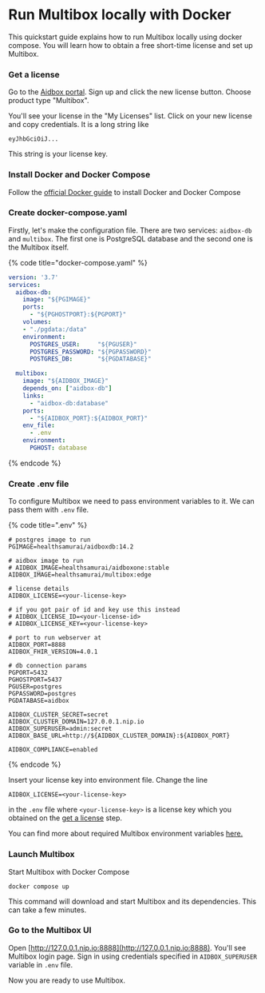 # Run Multibox locally with Docker

This quickstart guide explains how to run Multibox locally using docker compose. You will learn how to obtain a free short-time license and set up Multibox.

### Get a license

Go to the [Aidbox portal](https://aidbox.app). Sign up and click the new license button. Choose product type "Multibox".

You'll see your license in the "My Licenses" list. Click on your new license and copy credentials. It is a long string like

```
eyJhbGciOiJ...
```

This string is your license key.

### Install Docker and Docker Compose

Follow the [official Docker guide](https://docs.docker.com/compose/install/#install-compose) to install Docker and Docker Compose

### Create docker-compose.yaml

Firstly, let's make the configuration file. There are two services: `aidbox-db`  and `multibox`. The first one is PostgreSQL database and the second one is the Multibox itself.

{% code title="docker-compose.yaml" %}
```yaml
version: '3.7'
services:
  aidbox-db:
    image: "${PGIMAGE}"
    ports:
      - "${PGHOSTPORT}:${PGPORT}"
    volumes:
    - "./pgdata:/data"
    environment:
      POSTGRES_USER:     "${PGUSER}"
      POSTGRES_PASSWORD: "${PGPASSWORD}"
      POSTGRES_DB:       "${PGDATABASE}"

  multibox:
    image: "${AIDBOX_IMAGE}"
    depends_on: ["aidbox-db"]
    links:
      - "aidbox-db:database"
    ports:
      - "${AIDBOX_PORT}:${AIDBOX_PORT}"
    env_file:
      - .env
    environment:
      PGHOST: database
```
{% endcode %}

### Create .env file

To configure Multibox we need to pass environment variables to it. We can pass them with `.env` file.

{% code title=".env" %}
```shell
# postgres image to run
PGIMAGE=healthsamurai/aidboxdb:14.2

# aidbox image to run
# AIDBOX_IMAGE=healthsamurai/aidboxone:stable
AIDBOX_IMAGE=healthsamurai/multibox:edge

# license details
AIDBOX_LICENSE=<your-license-key>

# if you got pair of id and key use this instead
# AIDBOX_LICENSE_ID=<your-license-id>
# AIDBOX_LICENSE_KEY=<your-license-key>

# port to run webserver at
AIDBOX_PORT=8888
AIDBOX_FHIR_VERSION=4.0.1

# db connection params
PGPORT=5432
PGHOSTPORT=5437
PGUSER=postgres
PGPASSWORD=postgres
PGDATABASE=aidbox

AIDBOX_CLUSTER_SECRET=secret
AIDBOX_CLUSTER_DOMAIN=127.0.0.1.nip.io
AIDBOX_SUPERUSER=admin:secret
AIDBOX_BASE_URL=http://${AIDBOX_CLUSTER_DOMAIN}:${AIDBOX_PORT}

AIDBOX_COMPLIANCE=enabled
```
{% endcode %}

Insert your license key into environment file. Change the line

```shell
AIDBOX_LICENSE=<your-license-key>
```

in the `.env` file where `<your-license-key>` is a license key which you obtained on the [get a license](run-multibox-locally-with-docker.md#get-a-license) step.

You can find more about required Multibox environment variables [here.](../reference/configuration/environment-variables/multibox-required-environment-variables.md)

### Launch Multibox

Start Multibox with Docker Compose

```shell
docker compose up
```

This command will download and start Multibox and its dependencies. This can take a few minutes.

### Go to the Multibox UI

Open [http://127.0.0.1.nip.io:8888](http://127.0.0.1.nip.io:8888). You'll see Multibox login page. Sign in using credentials specified in `AIDBOX_SUPERUSER` variable in `.env` file.

Now you are ready to use Multibox.
